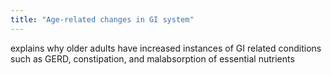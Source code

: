 ```yaml
---
title: "Age-related changes in GI system"
---
```

explains why older adults have increased instances of GI related conditions such as GERD, constipation, and malabsorption of essential nutrients

